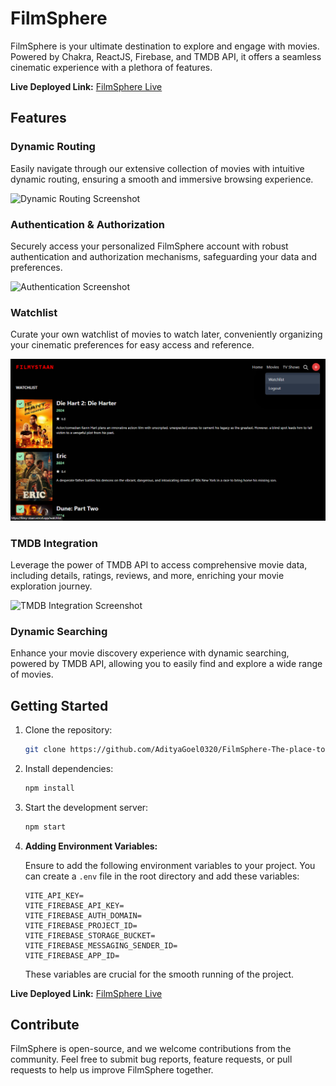 # FilmSphere

FilmSphere is your ultimate destination to explore and engage with movies. Powered by Chakra, ReactJS, Firebase, and TMDB API, it offers a seamless cinematic experience with a plethora of features.

**Live Deployed Link:** [FilmSphere Live](https://film-sphere.vercel.app/)

## Features

### Dynamic Routing

Easily navigate through our extensive collection of movies with intuitive dynamic routing, ensuring a smooth and immersive browsing experience.

![Dynamic Routing Screenshot](images/dynamic_routing.png)

### Authentication & Authorization

Securely access your personalized FilmSphere account with robust authentication and authorization mechanisms, safeguarding your data and preferences.

![Authentication Screenshot](images/authentication.png)

### Watchlist

Curate your own watchlist of movies to watch later, conveniently organizing your cinematic preferences for easy access and reference.

![Watchlist Screenshot](images/watchlist.png)

### TMDB Integration

Leverage the power of TMDB API to access comprehensive movie data, including details, ratings, reviews, and more, enriching your movie exploration journey.

![TMDB Integration Screenshot](images/tmdb_integration.png)

### Dynamic Searching

Enhance your movie discovery experience with dynamic searching, powered by TMDB API, allowing you to easily find and explore a wide range of movies.

## Getting Started

1. Clone the repository:

   ```bash
   git clone https://github.com/AdityaGoel0320/FilmSphere-The-place-to-become-more-energetic.git
   ```

2. Install dependencies:

   ```bash
   npm install
   ```

3. Start the development server:

   ```bash
   npm start
   ```

4. **Adding Environment Variables:**

   Ensure to add the following environment variables to your project. You can create a `.env` file in the root directory and add these variables:

   ```plaintext
   VITE_API_KEY=
   VITE_FIREBASE_API_KEY=
   VITE_FIREBASE_AUTH_DOMAIN=
   VITE_FIREBASE_PROJECT_ID=
   VITE_FIREBASE_STORAGE_BUCKET=
   VITE_FIREBASE_MESSAGING_SENDER_ID=
   VITE_FIREBASE_APP_ID=
   ```

   These variables are crucial for the smooth running of the project.

**Live Deployed Link:** [FilmSphere Live](https://film-sphere.vercel.app/)

## Contribute

FilmSphere is open-source, and we welcome contributions from the community. Feel free to submit bug reports, feature requests, or pull requests to help us improve FilmSphere together.